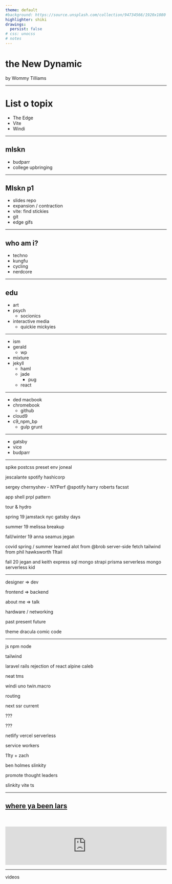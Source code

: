 ```yaml
---
theme: default
#background: https://source.unsplash.com/collection/94734566/1920x1080
highlighter: shiki
drawings:
  persist: false
# css: unocss
# notes
---
```


# the New Dynamic

by Wommy Tilliams

<!--
The last comment block of each slide will be treated as slide notes. It will be visible and editable in Presenter Mode along with the slide. [Read more in the docs](https://sli.dev/guide/syntax.html#notes)
-->

---

# List o topix

- The Edge
- Vite
- Windi

---

## mlskn

- budparr
- college upbringing

---

## Mlskn p1

- slides repo
- expansion / contraction
- vite: find stickies
- git
- edge gifs

---

## who am i?

- techno
- kungfu
- cycling
- nerdcore

---

## edu

- art
- psych
  - socionics
- interactive media
  - quickie mickyies

---

- ism
- gerald
  - wp
- mixture
- jekyll
  - haml
  - jade
    - pug
  - react

---

- ded macbook
- chromebook
  - github
- cloud9
- c9_npm_bp
  - gulp grunt

---

- gatsby
- vice
- budparr

<!-- take a minute to thank budparr -->

---

spike
postcss preset env
joneal

jescalante
  spotify
  hashicorp

sergey chernyshev - NYPerf
  @spotify
    harry roberts
      facsst

app shell
prpl pattern

tour & hydro

spring 19
  jamstack nyc
  gatsby days

summer 19
  melissa breakup

fall/winter 19
  anna
  seamus
  jegan

covid spring / summer
  learned alot from @brob
    server-side fetch
  tailwind from phil hawksworth
    11tail

fall 20
  jegan and keith
    express
    sql
    mongo
    strapi
    prisma
    serverless
      mongo serverless kid

---

designer => dev

frontend => backend

about me => talk

hardware / networking

past present future

theme
  dracula
  comic code

---

js
  npm
  node

tailwind

laravel
rails
  rejection of react
alpine
  caleb

neat
tms

windi
uno
  twin.macro

routing

next ssr
  current

???

???

netlify
vercel
  serverless

service workers

11ty + zach

ben holmes slinkity

promote thought leaders

slinkity 
  vite ts

---

## [where ya been lars](https://mclars.bandcamp.com/track/where-ya-been-lars-ii)

<br>
<br>

<iframe style="border: 0; width: 100%; height: 120px;" src="https://bandcamp.com/EmbeddedPlayer/album=898174936/size=large/bgcol=ffffff/linkcol=0687f5/tracklist=false/artwork=small/track=2809625709/transparent=true/" seamless><a href="https://mclars.bandcamp.com/album/the-zombie-dinosaur-lp">The Zombie Dinosaur LP by MC Lars</a></iframe>

---

videos
























